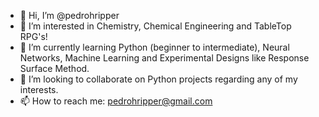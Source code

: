 - 👋 Hi, I’m @pedrohripper
- 👀 I’m interested in Chemistry, Chemical Engineering and TableTop RPG's!
- 🌱 I’m currently learning Python (beginner to intermediate), Neural Networks, Machine Learning and Experimental Designs like Response Surface Method.
- 💞️ I’m looking to collaborate on Python projects regarding any of my interests.
- 📫 How to reach me: pedrohripper@gmail.com

<!---
pedrohripper/pedrohripper is a ✨ special ✨ repository because its `README.md` (this file) appears on your GitHub profile.
You can click the Preview link to take a look at your changes.
--->
